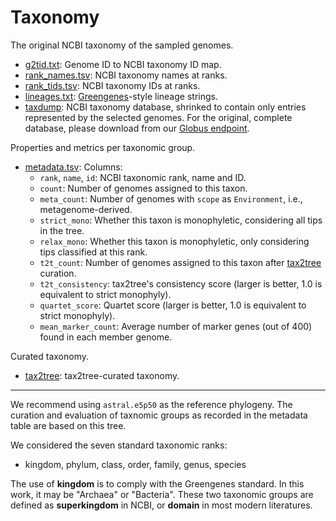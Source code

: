 Taxonomy
========

The original NCBI taxonomy of the sampled genomes.

- [g2tid.txt](g2tid.txt): Genome ID to NCBI taxonomy ID map.
- [rank_names.tsv](rank_names.tsv.bz2): NCBI taxonomy names at ranks.
- [rank_tids.tsv](rank_tids.tsv.bz2): NCBI taxonomy IDs at ranks.
- [lineages.txt](lineages.txt.bz2): [Greengenes](http://greengenes.lbl.gov/Download/)-style lineage strings.
- [taxdump](taxdump): NCBI taxonomy database, shrinked to contain only entries represented by the selected genomes. For the original, complete database, please download from our [Globus endpoint](https://www.globus.org/app/transfer?origin_id=23fd07dc-b6c8-11e8-8bf8-0a1d4c5c824a&origin_path=%2F).

Properties and metrics per taxonomic group.

- [metadata.tsv](metadata.tsv.bz2): Columns:
  - `rank`, `name`, `id`: NCBI taxonomic rank, name and ID.
  - `count`: Number of genomes assigned to this taxon.
  - `meta_count`: Number of genomes with `scope` as `Environment`, i.e., metagenome-derived.
  - `strict_mono`: Whether this taxon is monophyletic, considering all tips in the tree.
  - `relax_mono`: Whether this taxon is monophyletic, only considering tips classified at this rank.
  - `t2t_count`: Number of genomes assigned to this taxon after [tax2tree](https://github.com/biocore/tax2tree) curation.
  - `t2t_consistency`: tax2tree's consistency score (larger is better, 1.0 is equivalent to strict monophyly).
  - `quartet_score`: Quartet score (larger is better, 1.0 is equivalent to strict monophyly).
  - `mean_marker_count`: Average number of marker genes (out of 400) found in each member genome.

Curated taxonomy.

- [tax2tree](tax2tree): tax2tree-curated taxonomy.

***

We recommend using `astral.e5p50` as the reference phylogeny. The curation and evaluation of taxnomic groups as recorded in the metadata table are based on this tree.

We considered the seven standard taxonomic ranks:

- kingdom, phylum, class, order, family, genus, species

The use of **kingdom** is to comply with the Greengenes standard. In this work, it may be "Archaea" or "Bacteria". These two taxonomic groups are defined as **superkingdom** in NCBI, or **domain** in most modern literatures.

